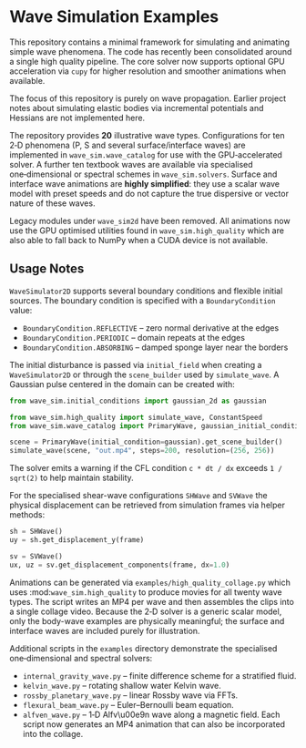 # Wave Simulation Examples

This repository contains a minimal framework for simulating and animating simple wave phenomena.  The code has recently been consolidated around a single high quality pipeline.  The core solver now supports optional GPU acceleration via ``cupy`` for higher resolution and smoother animations when available.

The focus of this repository is purely on wave propagation. Earlier project
notes about simulating elastic bodies via incremental potentials and Hessians
are not implemented here.

The repository provides **20** illustrative wave types.  Configurations for
ten 2‑D phenomena (P, S and several surface/interface waves) are implemented in
``wave_sim.wave_catalog`` for use with the GPU‑accelerated solver.  A further ten
textbook waves are available via specialised one‑dimensional or spectral
schemes in ``wave_sim.solvers``.  Surface and interface wave animations are
**highly simplified**: they use a scalar wave model with preset speeds and do
not capture the true dispersive or vector nature of these waves.

Legacy modules under ``wave_sim2d`` have been removed.  All animations now
use the GPU optimised utilities found in ``wave_sim.high_quality`` which are
also able to fall back to NumPy when a CUDA device is not available.

## Usage Notes

`WaveSimulator2D` supports several boundary conditions and flexible initial
sources. The boundary condition is specified with a
``BoundaryCondition`` value:

* ``BoundaryCondition.REFLECTIVE`` – zero normal derivative at the edges
* ``BoundaryCondition.PERIODIC`` – domain repeats at the edges
* ``BoundaryCondition.ABSORBING`` – damped sponge layer near the borders

The initial disturbance is passed via ``initial_field`` when creating a
`WaveSimulator2D` or through the ``scene_builder`` used by
`simulate_wave`. A Gaussian pulse centered in the domain can be created with:

```python
from wave_sim.initial_conditions import gaussian_2d as gaussian

from wave_sim.high_quality import simulate_wave, ConstantSpeed
from wave_sim.wave_catalog import PrimaryWave, gaussian_initial_condition

scene = PrimaryWave(initial_condition=gaussian).get_scene_builder()
simulate_wave(scene, "out.mp4", steps=200, resolution=(256, 256))
```

The solver emits a warning if the CFL condition ``c * dt / dx`` exceeds
``1 / sqrt(2)`` to help maintain stability.

For the specialised shear-wave configurations ``SHWave`` and ``SVWave`` the
physical displacement can be retrieved from simulation frames via helper
methods:

```python
sh = SHWave()
uy = sh.get_displacement_y(frame)

sv = SVWave()
ux, uz = sv.get_displacement_components(frame, dx=1.0)
```

Animations can be generated via ``examples/high_quality_collage.py`` which
uses :mod:`wave_sim.high_quality` to produce movies for all twenty wave types.
The script writes an MP4 per wave and then assembles the clips into a single
collage video.  Because the 2‑D solver is a generic scalar model, only the
body-wave examples are physically meaningful; the surface and interface waves
are included purely for illustration.


Additional scripts in the ``examples`` directory demonstrate the specialised
one‑dimensional and spectral solvers:

* ``internal_gravity_wave.py`` – finite difference scheme for a stratified fluid.
* ``kelvin_wave.py`` – rotating shallow water Kelvin wave.
* ``rossby_planetary_wave.py`` – linear Rossby wave via FFTs.
* ``flexural_beam_wave.py`` – Euler–Bernoulli beam equation.
* ``alfven_wave.py`` – 1‑D Alfv\u00e9n wave along a magnetic field.
Each script now generates an MP4 animation that can also be incorporated into
the collage.
